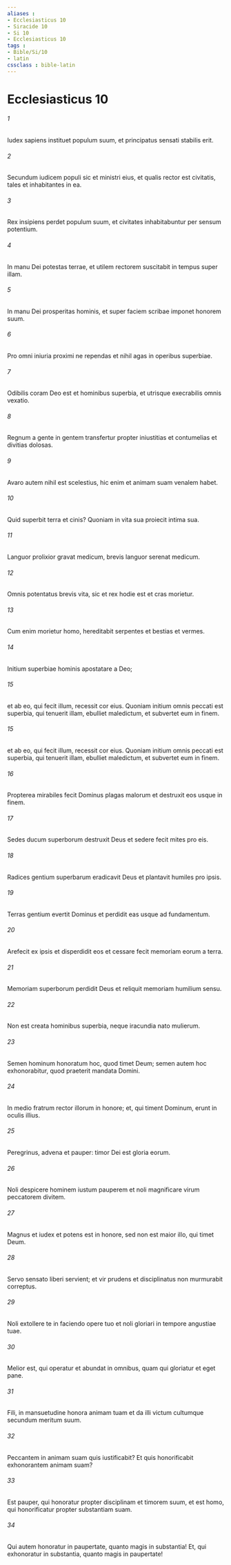 ```yaml
---
aliases : 
- Ecclesiasticus 10
- Siracide 10
- Si 10
- Ecclesiasticus 10
tags : 
- Bible/Si/10
- latin
cssclass : bible-latin
---
```


# Ecclesiasticus 10

###### 1
Iudex sapiens instituet populum suum, et principatus sensati stabilis erit.
###### 2
Secundum iudicem populi sic et ministri eius, et qualis rector est civitatis, tales et inhabitantes in ea.
###### 3
Rex insipiens perdet populum suum, et civitates inhabitabuntur per sensum potentium.
###### 4
In manu Dei potestas terrae, et utilem rectorem suscitabit in tempus super illam.
###### 5
In manu Dei prosperitas hominis, et super faciem scribae imponet honorem suum.
###### 6
Pro omni iniuria proximi ne rependas et nihil agas in operibus superbiae.
###### 7
Odibilis coram Deo est et hominibus superbia, et utrisque execrabilis omnis vexatio.
###### 8
Regnum a gente in gentem transfertur propter iniustitias et contumelias et divitias dolosas.
###### 9
Avaro autem nihil est scelestius, hic enim et animam suam venalem habet.
###### 10
Quid superbit terra et cinis? Quoniam in vita sua proiecit intima sua.
###### 11
Languor prolixior gravat medicum, brevis languor serenat medicum.
###### 12
Omnis potentatus brevis vita, sic et rex hodie est et cras morietur.
###### 13
Cum enim morietur homo, hereditabit serpentes et bestias et vermes.
###### 14
Initium superbiae hominis apostatare a Deo;
###### 15
et ab eo, qui fecit illum, recessit cor eius. Quoniam initium omnis peccati est superbia, qui tenuerit illam, ebulliet maledictum, et subvertet eum in finem.
###### 15
et ab eo, qui fecit illum, recessit cor eius. Quoniam initium omnis peccati est superbia, qui tenuerit illam, ebulliet maledictum, et subvertet eum in finem.
###### 16
Propterea mirabiles fecit Dominus plagas malorum et destruxit eos usque in finem.
###### 17
Sedes ducum superborum destruxit Deus et sedere fecit mites pro eis.
###### 18
Radices gentium superbarum eradicavit Deus et plantavit humiles pro ipsis.
###### 19
Terras gentium evertit Dominus et perdidit eas usque ad fundamentum.
###### 20
Arefecit ex ipsis et disperdidit eos et cessare fecit memoriam eorum a terra.
###### 21
Memoriam superborum perdidit Deus et reliquit memoriam humilium sensu.
###### 22
Non est creata hominibus superbia, neque iracundia nato mulierum.
###### 23
Semen hominum honoratum hoc, quod timet Deum; semen autem hoc exhonorabitur, quod praeterit mandata Domini.
###### 24
In medio fratrum rector illorum in honore; et, qui timent Dominum, erunt in oculis illius.
###### 25
Peregrinus, advena et pauper: timor Dei est gloria eorum.
###### 26
Noli despicere hominem iustum pauperem et noli magnificare virum peccatorem divitem.
###### 27
Magnus et iudex et potens est in honore, sed non est maior illo, qui timet Deum.
###### 28
Servo sensato liberi servient; et vir prudens et disciplinatus non murmurabit correptus.
###### 29
Noli extollere te in faciendo opere tuo et noli gloriari in tempore angustiae tuae.
###### 30
Melior est, qui operatur et abundat in omnibus, quam qui gloriatur et eget pane.
###### 31
Fili, in mansuetudine honora animam tuam et da illi victum cultumque secundum meritum suum.
###### 32
Peccantem in animam suam quis iustificabit? Et quis honorificabit exhonorantem animam suam?
###### 33
Est pauper, qui honoratur propter disciplinam et timorem suum, et est homo, qui honorificatur propter substantiam suam.
###### 34
Qui autem honoratur in paupertate, quanto magis in substantia! Et, qui exhonoratur in substantia, quanto magis in paupertate!
